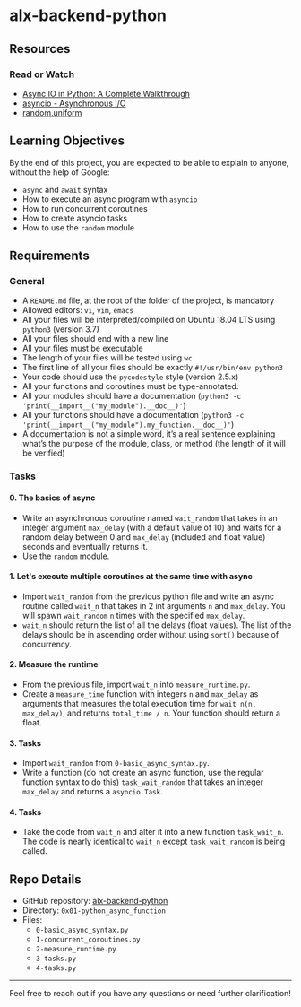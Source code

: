 # alx-backend-python

## Resources

### Read or Watch
- [Async IO in Python: A Complete Walkthrough](https://realpython.com/async-io-python/)
- [asyncio - Asynchronous I/O](https://docs.python.org/3/library/asyncio.html)
- [random.uniform](https://docs.python.org/3/library/random.html#random.uniform)

## Learning Objectives

By the end of this project, you are expected to be able to explain to anyone, without the help of Google:

- `async` and `await` syntax
- How to execute an async program with `asyncio`
- How to run concurrent coroutines
- How to create asyncio tasks
- How to use the `random` module

## Requirements

### General
- A `README.md` file, at the root of the folder of the project, is mandatory
- Allowed editors: `vi`, `vim`, `emacs`
- All your files will be interpreted/compiled on Ubuntu 18.04 LTS using `python3` (version 3.7)
- All your files should end with a new line
- All your files must be executable
- The length of your files will be tested using `wc`
- The first line of all your files should be exactly `#!/usr/bin/env python3`
- Your code should use the `pycodestyle` style (version 2.5.x)
- All your functions and coroutines must be type-annotated.
- All your modules should have a documentation (`python3 -c 'print(__import__("my_module").__doc__)'`)
- All your functions should have a documentation (`python3 -c 'print(__import__("my_module").my_function.__doc__)'`)
- A documentation is not a simple word, it’s a real sentence explaining what’s the purpose of the module, class, or method (the length of it will be verified)

### Tasks
#### 0. The basics of async
- Write an asynchronous coroutine named `wait_random` that takes in an integer argument `max_delay` (with a default value of 10) and waits for a random delay between 0 and `max_delay` (included and float value) seconds and eventually returns it.
- Use the `random` module.

#### 1. Let's execute multiple coroutines at the same time with async
- Import `wait_random` from the previous python file and write an async routine called `wait_n` that takes in 2 int arguments `n` and `max_delay`. You will spawn `wait_random` `n` times with the specified `max_delay`.
- `wait_n` should return the list of all the delays (float values). The list of the delays should be in ascending order without using `sort()` because of concurrency.

#### 2. Measure the runtime
- From the previous file, import `wait_n` into `measure_runtime.py`.
- Create a `measure_time` function with integers `n` and `max_delay` as arguments that measures the total execution time for `wait_n(n, max_delay)`, and returns `total_time / n`. Your function should return a float.

#### 3. Tasks
- Import `wait_random` from `0-basic_async_syntax.py`.
- Write a function (do not create an async function, use the regular function syntax to do this) `task_wait_random` that takes an integer `max_delay` and returns a `asyncio.Task`.

#### 4. Tasks
- Take the code from `wait_n` and alter it into a new function `task_wait_n`. The code is nearly identical to `wait_n` except `task_wait_random` is being called.

## Repo Details

- GitHub repository: [alx-backend-python](https://github.com/wishon1/alx-backend-python)
- Directory: `0x01-python_async_function`
- Files:
  - `0-basic_async_syntax.py`
  - `1-concurrent_coroutines.py`
  - `2-measure_runtime.py`
  - `3-tasks.py`
  - `4-tasks.py`

---

Feel free to reach out if you have any questions or need further clarification!
